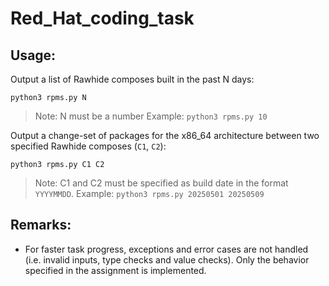 # Red_Hat_coding_task

## Usage:
Output a list of Rawhide composes built in the past N days:

`python3 rpms.py N`

> Note: N must be a number
> Example: `python3 rpms.py 10`

Output a change-set of packages for the x86_64 architecture between two specified
Rawhide composes (`C1`, `C2`):

`python3 rpms.py C1 C2`

> Note: C1 and C2 must be specified as build date in the format `YYYYMMDD`.
> Example: `python3 rpms.py 20250501 20250509`

## Remarks:
- For faster task progress, exceptions and error cases are not handled (i.e. invalid inputs, type checks and value checks). Only the behavior specified in the assignment is implemented.
